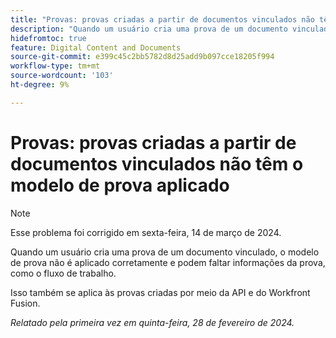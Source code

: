 ```yaml
---
title: "Provas: provas criadas a partir de documentos vinculados não têm o modelo de prova aplicado"
description: "Quando um usuário cria uma prova de um documento vinculado, o modelo de prova não é aplicado corretamente e podem faltar informações da prova, como o fluxo de trabalho."
hidefromtoc: true
feature: Digital Content and Documents
source-git-commit: e399c45c2bb5782d8d25add9b097cce18205f994
workflow-type: tm+mt
source-wordcount: '103'
ht-degree: 9%

---
```



# Provas: provas criadas a partir de documentos vinculados não têm o modelo de prova aplicado

<!--On WF, WFF, WFP TOCs-->

>[!NOTE]
>
>Esse problema foi corrigido em sexta-feira, 14 de março de 2024.

Quando um usuário cria uma prova de um documento vinculado, o modelo de prova não é aplicado corretamente e podem faltar informações da prova, como o fluxo de trabalho.

Isso também se aplica às provas criadas por meio da API e do Workfront Fusion.

_Relatado pela primeira vez em quinta-feira, 28 de fevereiro de 2024._

